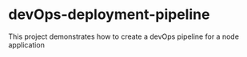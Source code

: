 # devOps-deployment-pipeline
This project demonstrates how to create a devOps pipeline for a node application

